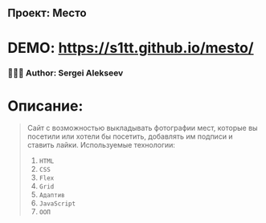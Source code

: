 ## Проект: Место

# DEMO: https://s1tt.github.io/mesto/

### 👨🏽‍💻 Author: Sergei Alekseev

# Описание:

> Сайт с возможностью выкладывать фотографии мест, которые вы посетили или хотели бы посетить, добавлять им подписи и ставить лайки.
> Используемые технологии:
>
> 1.  `HTML`
> 2.  `CSS`
> 3.  `Flex`
> 4.  `Grid`
> 5.  `Адаптив`
> 6.  `JavaScript`
> 7.  `ООП`
